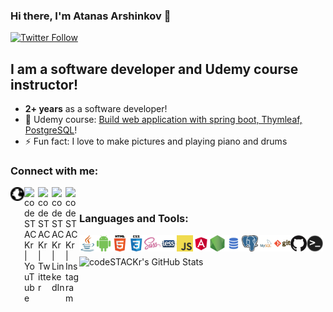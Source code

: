 ### Hi there, I'm Atanas Arshinkov 👋

[![Twitter Follow](https://img.shields.io/twitter/follow/a_arshinkov?color=%235bc27b&label=Follow%20%40a_arshinkov&style=for-the-badge)](https://twitter.com/intent/follow?original_referer=https%3A%2F%2Fgithub.com%2Fa_arshinkov&screen_name=a_arshinkov)

## I am a software developer and Udemy course instructor!

- **2+ years** as a software developer!
- 🔭 Udemy course: [Build web application with spring boot, Thymleaf, PostgreSQL][course]!
- ⚡ Fun fact: I love to  make pictures and playing piano and drums


### Connect with me:

[<img align="left" alt="aarshinkov.com" width="22px" src="https://raw.githubusercontent.com/iconic/open-iconic/master/svg/globe.svg" />][website]
[<img align="left" alt="codeSTACKr | YouTube" width="22px" src="https://cdn.jsdelivr.net/npm/simple-icons@v3/icons/youtube.svg" />][youtube]
[<img align="left" alt="codeSTACKr | Twitter" width="22px" src="https://cdn.jsdelivr.net/npm/simple-icons@v3/icons/twitter.svg" />][twitter]
[<img align="left" alt="codeSTACKr | LinkedIn" width="22px" src="https://cdn.jsdelivr.net/npm/simple-icons@v3/icons/linkedin.svg" />][linkedin]
[<img align="left" alt="codeSTACKr | Instagram" width="22px" src="https://cdn.jsdelivr.net/npm/simple-icons@v3/icons/instagram.svg" />][instagram]

<br />

### Languages and Tools:

[<img align="left" alt="Java" width="26px" src="https://raw.githubusercontent.com/github/explore/80688e429a7d4ef2fca1e82350fe8e3517d3494d/topics/java/java.png" />][javalink]

[<img align="left" alt="Java" width="26px" src="https://raw.githubusercontent.com/github/explore/80688e429a7d4ef2fca1e82350fe8e3517d3494d/topics/android/android.png" />][androidlink]

[<img align="left" alt="HTML5" width="26px" src="https://raw.githubusercontent.com/github/explore/80688e429a7d4ef2fca1e82350fe8e3517d3494d/topics/html/html.png" />][htmllink]

[<img align="left" alt="CSS3" width="26px" src="https://raw.githubusercontent.com/github/explore/80688e429a7d4ef2fca1e82350fe8e3517d3494d/topics/css/css.png" />][csslink]

[<img align="left" alt="Sass" width="26px" src="https://raw.githubusercontent.com/github/explore/80688e429a7d4ef2fca1e82350fe8e3517d3494d/topics/sass/sass.png" />][sasslink]

[<img align="left" alt="Less" width="26px" src="https://raw.githubusercontent.com/github/explore/80688e429a7d4ef2fca1e82350fe8e3517d3494d/topics/less/less.png" />][lesslink]

[<img align="left" alt="JavaScript" width="26px" src="https://raw.githubusercontent.com/github/explore/80688e429a7d4ef2fca1e82350fe8e3517d3494d/topics/javascript/javascript.png" />][javascriptlink]

[<img align="left" alt="Angular" width="26px" src="https://raw.githubusercontent.com/github/explore/80688e429a7d4ef2fca1e82350fe8e3517d3494d/topics/angular/angular.png" />][angularlink]

[<img align="left" alt="Node.js" width="26px" src="https://raw.githubusercontent.com/github/explore/80688e429a7d4ef2fca1e82350fe8e3517d3494d/topics/nodejs/nodejs.png" />][nodejslink]

[<img align="left" alt="SQL" width="26px" src="https://raw.githubusercontent.com/github/explore/80688e429a7d4ef2fca1e82350fe8e3517d3494d/topics/sql/sql.png" />][sqllink]

[<img align="left" alt="PostgreSQL" width="26px" src="https://raw.githubusercontent.com/github/explore/80688e429a7d4ef2fca1e82350fe8e3517d3494d/topics/postgresql/postgresql.png" />][postgresqllink]

[<img align="left" alt="MySQL" width="26px" src="https://raw.githubusercontent.com/github/explore/80688e429a7d4ef2fca1e82350fe8e3517d3494d/topics/mysql/mysql.png" />][mysqllink]

[<img align="left" alt="Git" width="26px" src="https://raw.githubusercontent.com/github/explore/80688e429a7d4ef2fca1e82350fe8e3517d3494d/topics/git/git.png" />][gitlink]

[<img align="left" alt="GitHub" width="26px" src="https://raw.githubusercontent.com/github/explore/78df643247d429f6cc873026c0622819ad797942/topics/github/github.png" />][githublink]

[<img align="left" alt="Terminal" width="26px" src="https://raw.githubusercontent.com/github/explore/80688e429a7d4ef2fca1e82350fe8e3517d3494d/topics/terminal/terminal.png" />][cmdlink]

<br />
<br />

<img align="left" alt="codeSTACKr's GitHub Stats" src="https://github-readme-stats.codestackr.vercel.app/api?username=aarshinkov&show_icons=true&hide_border=true" />

[website]: http://aarshinkovphoto.com/
[course]: https://www.udemy.com/course/webapp-spring-boot-postgresql
[twitter]: https://twitter.com/a_arshinkov
[youtube]: https://youtube.com/UCuUq2-fkJIGXDVYFfYiv4tw
[instagram]: https://instagram.com/aarshinkov97
[linkedin]: https://linkedin.com/in/atanas-arshinkov
[javalink]: https://www.java.com/en/
[androidlink]: https://www.android.com/
[htmllink]: https://www.w3schools.com/html/
[csslink]: https://www.w3schools.com/css/
[sasslink]: https://sass-lang.com/
[lesslink]: http://lesscss.org/
[javascriptlink]: https://www.w3schools.com/js/DEFAULT.asp
[angularlink]: https://angular.io/
[nodejslink]: https://nodejs.org/en/
[sqllink]: https://www.w3schools.com/sql/
[postgresqllink]: https://www.postgresql.org/
[mysqllink]: https://www.mysql.com/
[gitlink]: https://git-scm.com/
[githublink]: https://github.com/
[cmdlink]: https://docs.microsoft.com/en-us/windows-server/administration/windows-commands/cmd
